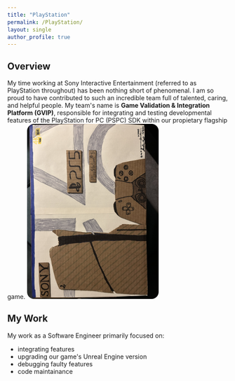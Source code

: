 ```yaml
---
title: "PlayStation"
permalink: /PlayStation/
layout: single
author_profile: true
---
```

## Overview

My time working at Sony Interactive Entertainment (referred to as PlayStation throughout) has been nothing short of phenomenal. I am so proud to have contributed to such an incredible team full of talented, caring, and helpful people. My team's name is **Game Validation & Integration Platform (GVIP)**, responsible for integrating and testing developmental features of the PlayStation for PC (PSPC) SDK within our propietary flagship game.
<img src="/assets/images/CardboardPS5.jpg" alt="Cardboard PS5" style="border-radius: 16px; width: 300px;">

## My Work

My work as a Software Engineer primarily focused on:
- integrating features
- upgrading our game's Unreal Engine version
- debugging faulty features
- code maintainance